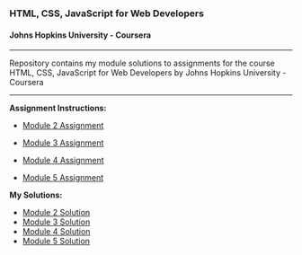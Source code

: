 ### HTML, CSS, JavaScript for Web Developers
#### Johns Hopkins University - Coursera

---
Repository contains my module solutions to assignments for the course HTML, CSS, JavaScript for Web Developers by Johns Hopkins University - Coursera

---
**Assignment Instructions:**

- [Module 2 Assignment](https://github.com/jhu-ep-coursera/fullstack-course4/blob/master/assignments/assignment2/Assignment-2.md)

- [Module 3 Assignment](https://github.com/jhu-ep-coursera/fullstack-course4/blob/master/assignments/assignment3/Assignment-3.md)

- [Module 4 Assignment](https://github.com/jhu-ep-coursera/fullstack-course4/blob/master/assignments/assignment4/Assignment-4.md)

- [Module 5 Assignment](https://github.com/jhu-ep-coursera/fullstack-course4/blob/master/assignments/assignment5/Assignment-5.md)

**My Solutions:**

- [Module 2 Solution](https://julianadecarvalho.github.io/module2-solution/)
- [Module 3 Solution](https://julianadecarvalho.github.io/module3-solution/)
- [Module 4 Solution]()
- [Module 5 Solution]()
